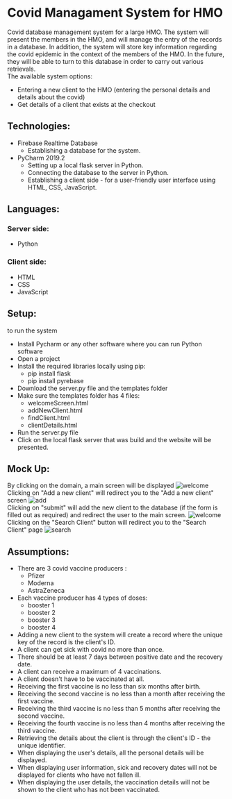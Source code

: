 #  Covid Managament System for HMO
Covid database management system for a large HMO. The system will present the members in the HMO, and will manage the entry of the records in a database. In addition, the system will store key information regarding the covid epidemic in the context of the members of the HMO. In the future, they will be able to turn to this database in order to carry out various retrievals. <br/>
The available system options:
* Entering a new client to the HMO (entering the personal details and details about the covid)
* Get details of a client that exists at the checkout

## Technologies:
* Firebase Realtime Database
  * Establishing a database for the system.
* PyCharm 2019.2
  * Setting up a local flask server in Python.
  * Connecting the database to the server in Python.
  * Establishing a client side - for a user-friendly user interface using HTML, CSS, JavaScript.
 
## Languages:
### Server side:
* Python
### Client side:
* HTML
* CSS
* JavaScript

## Setup:
to run the system <br />
* Install Pycharm or any other software where you can run Python software
* Open a project
* Install the required libraries locally using pip:
  * pip install flask
  * pip install pyrebase
* Download the server.py file and the templates folder
* Make sure the templates folder has 4 files:
  * welcomeScreen.html
  * addNewClient.html
  * findClient.html
  * clientDetails.html
* Run the server.py file
* Click on the local flask server that was build and the website will be presented. <br />
## Mock Up:
By clicking on the domain, a main screen will be displayed
![welcome](https://github.com/hodaypi/HMOCovidMgmtSyst/assets/62617707/3d0b3cc1-8063-4904-a2df-7f79d8512aff) 
<br />
Clicking on "Add a new client" will redirect you to the "Add a new client" screen
![add](https://github.com/hodaypi/HMOCovidMgmtSyst/assets/62617707/8a70de84-39b0-443f-969f-5b61fe9c4226)
<br />
Clicking on "submit" will add the new client to the database (if the form is filled out as required) and redirect the user to the main screen.
![welcome](https://github.com/hodaypi/HMOCovidMgmtSyst/assets/62617707/63876338-bba1-47d1-b439-4bf1ba73f2a6)
<br />
Clicking on the "Search Client" button will redirect you to the "Search Client" page
![search](https://github.com/hodaypi/HMOCovidMgmtSyst/assets/62617707/4a2ca766-6e0d-4c2d-95f5-6b6e56933d26)



 




## Assumptions:
* There are 3 covid vaccine producers :
  * Pfizer
  * Moderna
  * AstraZeneca
* Each vaccine producer has 4 types of doses:
  * booster 1
  * booster 2
  * booster 3
  * booster 4
 * Adding a new client to the system will create a record where the unique key of the record is the client's ID.
 * A client can get sick with covid no more than once.
 * There should be at least 7 days between positive date and the recovery date.
 * A client can receive a maximum of 4 vaccinations.
 * A client doesn't have to be vaccinated at all.
 * Receiving the first vaccine is no less than six months after birth.
 * Receiving the second vaccine is no less than a month after receiving the first vaccine.
 * Receiving the third vaccine is no less than 5 months after receiving the second vaccine.
 * Receiving the fourth vaccine is no less than 4 months after receiving the third vaccine.
 * Retrieving the details about the client is through the client's ID - the unique identifier.
 * When displaying the user's details, all the personal details will be displayed.
 * When displaying user information, sick and recovery dates will not be displayed for clients who have not fallen ill.
 * When displaying the user details, the vaccination details will not be shown to the client who has not been vaccinated.


